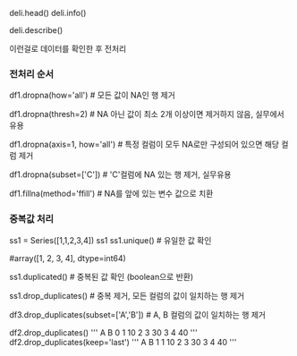 deli.head()
deli.info()

deli.describe()



이런걸로 데이터를 확인한 후 전처리



### 전처리 순서



df1.dropna(how='all')   # 모든 값이 NA인 행 제거

df1.dropna(thresh=2)    # NA 아닌 값이 최소 2개 이상이면 제거하지 않음, 실무에서 유용



df1.dropna(axis=1, how='all') # 특정 컬럼이 모두 NA로만 구성되어 있으면 해당 컬럼 제거

df1.dropna(subset=['C'])  # 'C'컬럼에 NA 있는 행 제거, 실무유용

df1.fillna(method='ffill')   # NA를 앞에 있는 변수 값으로 치환





### 중복값 처리

ss1 = Series([1,1,2,3,4])
ss1
ss1.unique()  # 유일한 값 확인

#array([1, 2, 3, 4], dtype=int64)



ss1.duplicated()    # 중복된 값 확인 (boolean으로 반환)

ss1.drop_duplicates()  # 중복 제거, 모든 컬럼의 값이 일치하는 행 제거



df3.drop_duplicates(subset=['A','B'])   # A, B 컬럼의 값이 일치하는 행 제거



df2.drop_duplicates()
'''
   A   B
0  1  10
2  3  30
3  4  40
'''
df2.drop_duplicates(keep='last')
'''
   A   B
1  1  10
2  3  30
3  4  40
'''